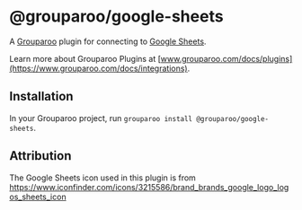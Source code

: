 # @grouparoo/google-sheets

A [Grouparoo](https://www.grouparoo.com) plugin for connecting to [Google Sheets](https://www.google.com/sheets/about/).

Learn more about Grouparoo Plugins at [www.grouparoo.com/docs/plugins](https://www.grouparoo.com/docs/integrations).

## Installation

In your Grouparoo project, run `grouparoo install @grouparoo/google-sheets`.

## Attribution

The Google Sheets icon used in this plugin is from https://www.iconfinder.com/icons/3215586/brand_brands_google_logo_logos_sheets_icon
